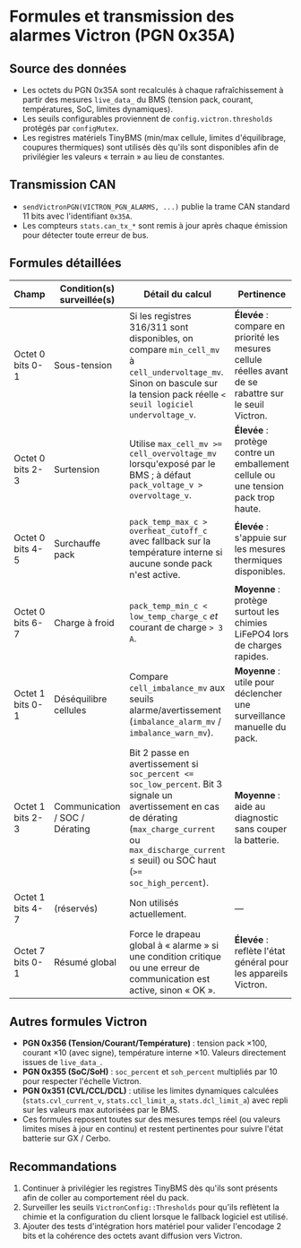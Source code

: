 # Formules et transmission des alarmes Victron (PGN 0x35A)

## Source des données
- Les octets du PGN 0x35A sont recalculés à chaque rafraîchissement à partir des mesures `live_data_` du BMS (tension pack, courant, températures, SoC, limites dynamiques).
- Les seuils configurables proviennent de `config.victron.thresholds` protégés par `configMutex`.
- Les registres matériels TinyBMS (min/max cellule, limites d'équilibrage, coupures thermiques) sont utilisés dès qu'ils sont disponibles afin de privilégier les valeurs « terrain » au lieu de constantes.

## Transmission CAN
- `sendVictronPGN(VICTRON_PGN_ALARMS, ...)` publie la trame CAN standard 11 bits avec l'identifiant `0x35A`.
- Les compteurs `stats.can_tx_*` sont remis à jour après chaque émission pour détecter toute erreur de bus.

## Formules détaillées
| Champ | Condition(s) surveillée(s) | Détail du calcul | Pertinence |
|-------|----------------------------|------------------|------------|
| Octet 0 bits 0-1 | Sous-tension | Si les registres 316/311 sont disponibles, on compare `min_cell_mv` à `cell_undervoltage_mv`. Sinon on bascule sur la tension pack réelle `< seuil logiciel undervoltage_v`. | **Élevée** : compare en priorité les mesures cellule réelles avant de se rabattre sur le seuil Victron.|
| Octet 0 bits 2-3 | Surtension | Utilise `max_cell_mv >= cell_overvoltage_mv` lorsqu'exposé par le BMS ; à défaut `pack_voltage_v > overvoltage_v`. | **Élevée** : protège contre un emballement cellule ou une tension pack trop haute.|
| Octet 0 bits 4-5 | Surchauffe pack | `pack_temp_max_c > overheat_cutoff_c` avec fallback sur la température interne si aucune sonde pack n'est active. | **Élevée** : s'appuie sur les mesures thermiques disponibles.|
| Octet 0 bits 6-7 | Charge à froid | `pack_temp_min_c < low_temp_charge_c` *et* courant de charge `> 3 A`. | **Moyenne** : protège surtout les chimies LiFePO4 lors de charges rapides.|
| Octet 1 bits 0-1 | Déséquilibre cellules | Compare `cell_imbalance_mv` aux seuils alarme/avertissement (`imbalance_alarm_mv` / `imbalance_warn_mv`). | **Moyenne** : utile pour déclencher une surveillance manuelle du pack.|
| Octet 1 bits 2-3 | Communication / SOC / Dérating | Bit 2 passe en avertissement si `soc_percent <= soc_low_percent`. Bit 3 signale un avertissement en cas de dérating (`max_charge_current` ou `max_discharge_current` ≤ seuil) ou SOC haut (`>= soc_high_percent`). | **Moyenne** : aide au diagnostic sans couper la batterie.|
| Octet 1 bits 4-7 | (réservés) | Non utilisés actuellement. | — |
| Octet 7 bits 0-1 | Résumé global | Force le drapeau global à « alarme » si une condition critique ou une erreur de communication est active, sinon « OK ». | **Élevée** : reflète l'état général pour les appareils Victron.|

## Autres formules Victron
- **PGN 0x356 (Tension/Courant/Température)** : tension pack ×100, courant ×10 (avec signe), température interne ×10. Valeurs directement issues de `live_data_`.
- **PGN 0x355 (SoC/SoH)** : `soc_percent` et `soh_percent` multipliés par 10 pour respecter l'échelle Victron.
- **PGN 0x351 (CVL/CCL/DCL)** : utilise les limites dynamiques calculées (`stats.cvl_current_v`, `stats.ccl_limit_a`, `stats.dcl_limit_a`) avec repli sur les valeurs max autorisées par le BMS.
- Ces formules reposent toutes sur des mesures temps réel (ou valeurs limites mises à jour en continu) et restent pertinentes pour suivre l'état batterie sur GX / Cerbo.

## Recommandations
1. Continuer à privilégier les registres TinyBMS dès qu'ils sont présents afin de coller au comportement réel du pack.
2. Surveiller les seuils `VictronConfig::Thresholds` pour qu'ils reflètent la chimie et la configuration du client lorsque le fallback logiciel est utilisé.
3. Ajouter des tests d'intégration hors matériel pour valider l'encodage 2 bits et la cohérence des octets avant diffusion vers Victron.
